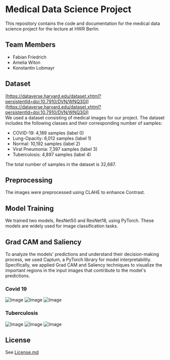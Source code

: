 # Medical Data Science Project

This repository contains the code and documentation for the medical data science project for the lecture at HWR Berlin.

## Team Members

- Fabian Friedrich
- Amelia Witon
- Konstantin Lobmayr

## Dataset

[https://dataverse.harvard.edu/dataset.xhtml?persistentId=doi:10.7910/DVN/WNQ3GI](https://dataverse.harvard.edu/dataset.xhtml?persistentId=doi:10.7910/DVN/WNQ3GI)  
We used a dataset consisting of medical images for our project. The dataset includes the following classes and their corresponding number of samples:

- COVID-19: 4,189 samples (label 0)
- Lung-Opacity: 6,012 samples (label 1)
- Normal: 10,192 samples (label 2)
- Viral Pneumonia: 7,397 samples (label 3)
- Tuberculosis: 4,897 samples (label 4)

The total number of samples in the dataset is 32,687.

## Preprocessing

The images were preprocessed using CLAHE to enhance Contrast.

## Model Training

We trained two models, ResNet50 and ResNet18, using PyTorch. These models are widely used for image classification tasks.

## Grad CAM and Saliency

To analyze the models' predictions and understand their decision-making process, we used Captum, a PyTorch library for model interpretability. Specifically, we applied Grad CAM and Saliency techniques to visualize the important regions in the input images that contribute to the model's predictions.

### Covid 19

![Image](figures/resnet18_rgb_data_augmentation_clahe/COVID-19_original.png)
![Image](figures/resnet18_rgb_data_augmentation_clahe/COVID-19_saliency.png)
![Image](figures/resnet18_rgb_data_augmentation_clahe/COVID-19_grad_cam.png)

### Tuberculosis

![Image](figures/resnet18_rgb_data_augmentation_clahe/Tuberculosis_original.png)
![Image](figures/resnet18_rgb_data_augmentation_clahe/Tuberculosis_saliency.png)
![Image](figures/resnet18_rgb_data_augmentation_clahe/Tuberculosis_grad_cam.png)

## License

See [License.md](License.md)
